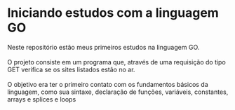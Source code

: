 # Iniciando estudos com a linguagem GO

Neste repositório estão meus primeiros estudos na linguagem GO. <br><br>
O projeto consiste em um programa que, através de uma requisição do tipo GET verifica se os sites listados estão no ar. <br><br>
O objetivo era ter o primeiro contato com os fundamentos básicos da linguagem, como sua sintaxe, declaração de funções, variáveis, constantes, arrays e splices e loops